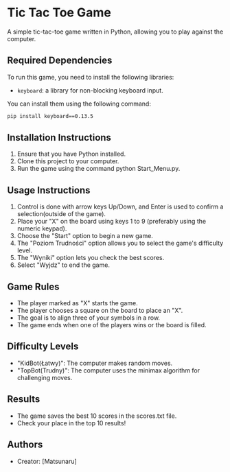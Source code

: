 # Tic Tac Toe Game

A simple tic-tac-toe game written in Python, allowing you to play against the computer.

## Required Dependencies

To run this game, you need to install the following libraries:

- `keyboard`: a library for non-blocking keyboard input.

You can install them using the following command:

```bash
pip install keyboard==0.13.5
```

## Installation Instructions

1. Ensure that you have Python installed.
2. Clone this project to your computer.
3. Run the game using the command python Start_Menu.py.

## Usage Instructions
1. Control is done with arrow keys Up/Down, and Enter is used to confirm a selection(outside of the game).
2. Place your "X" on the board using keys 1 to 9 (preferably using the numeric keypad).
3. Choose the "Start" option to begin a new game.
5. The "Poziom Trudności" option allows you to select the game's difficulty level.
6. The "Wyniki" option lets you check the best scores.
7. Select "Wyjdz" to end the game.

## Game Rules

- The player marked as "X" starts the game.
- The player chooses a square on the board to place an "X".
- The goal is to align three of your symbols in a row.
- The game ends when one of the players wins or the board is filled.

## Difficulty Levels

- "KidBot(Łatwy)": The computer makes random moves.
- "TopBot(Trudny)": The computer uses the minimax algorithm for challenging moves.

## Results

- The game saves the best 10 scores in the scores.txt file.
- Check your place in the top 10 results!

## Authors

- Creator: [Matsunaru]

